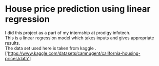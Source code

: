 # House price prediction using linear regression
I did this project as a part of my internship at prodigy infotech.
<br>
This is a linear regression model which takes inputs and gives appropriate results.
<br>
The data set used here is taken from kaggle . ['https://www.kaggle.com/datasets/camnugent/california-housing-prices/data']
